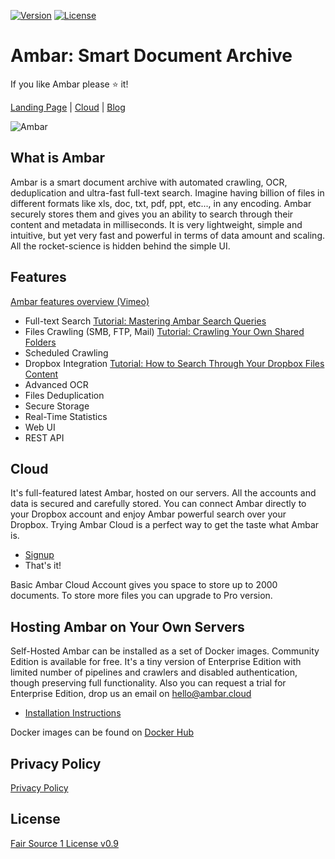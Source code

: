 [![Version](https://img.shields.io/badge/Version-v0.9c-brightgreen.svg)](https://ambar.cloud)
[![License](https://img.shields.io/badge/License-Fair%20Source%20v0.9-blue.svg)](https://github.com/RD17/ambar/blob/master/License.txt)

# Ambar: Smart Document Archive

If you like Ambar please :star: it!

[Landing Page](https://ambar.cloud) | [Cloud](https://app.ambar.cloud) | [Blog](https://blog.ambar.cloud)

![Ambar](https://habrastorage.org/files/947/a32/de7/947a32de7156478094e3e12c16e8366c.jpg)

## What is Ambar

Ambar is a smart document archive with automated crawling, OCR, deduplication and ultra-fast full-text search. Imagine having billion of files in different formats like xls, doc, txt, pdf, ppt, etc..., in any encoding. Ambar securely stores them and gives you an ability to search through their content and metadata in milliseconds. It is very lightweight, simple and intuitive, but yet very fast and powerful in terms of data amount and scaling. All the rocket-science is hidden behind the simple UI.

## Features

[Ambar features overview (Vimeo)](https://vimeo.com/202204412)

* Full-text Search [Tutorial: Mastering Ambar Search Queries](https://blog.ambar.cloud/mastering-ambar-search-queries/)
* Files Crawling (SMB, FTP, Mail) [Tutorial: Crawling Your Own Shared Folders](https://blog.ambar.cloud/advanced-ambar-usage-crawling-your-own-shared-folders/)
* Scheduled Crawling
* Dropbox Integration [Tutorial: How to Search Through Your Dropbox Files Content](https://blog.ambar.cloud/how-to-search-through-your-dropbox-files-content/)
* Advanced OCR
* Files Deduplication
* Secure Storage
* Real-Time Statistics
* Web UI
* REST API

## Cloud
It's full-featured latest Ambar, hosted on our servers. All the accounts and data is secured and carefully stored. You can connect Ambar directly to your Dropbox account and enjoy Ambar powerful search over your Dropbox. Trying Ambar Cloud is a perfect way to get the taste what Ambar is.

 * [Signup](https://app.ambar.cloud/signup)
 * That's it!
 
Basic Ambar Cloud Account gives you space to store up to 2000 documents. To store more files you can upgrade to Pro version.

## Hosting Ambar on Your Own Servers
Self-Hosted Ambar can be installed as a set of Docker images. Community Edition is available for free. It's a tiny version of Enterprise Edition with limited number of pipelines and crawlers and disabled authentication, though preserving full functionality. Also you can request a trial for Enterprise Edition, drop us an email on hello@ambar.cloud

* [Installation Instructions](https://blog.ambar.cloud/ambar-installation-step-by-step-guide-2/)

Docker images can be found on [Docker Hub](https://hub.docker.com/u/ambar/)

## Privacy Policy
[Privacy Policy](https://github.com/RD17/ambar/blob/master/Privacy%20Policy.md)

## License

[Fair Source 1 License v0.9](https://github.com/RD17/ambar/blob/master/License.txt)


